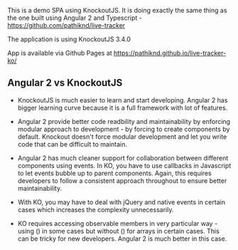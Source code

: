 This is a demo SPA using KnockoutJS. It is doing exactly the same thing as the one built using Angular 2 and Typescript - https://github.com/pathiknd/live-tracker

The application is using KnockoutJS 3.4.0

App is available via Github Pages at https://pathiknd.github.io/live-tracker-ko/

## Angular 2 vs KnockoutJS

 * KnockoutJS is much easier to learn and start developing. Angular 2 has bigger learning curve because it is a full framework with lot of features.
 
 * Angular 2 provide better code readbility and maintainability by enforcing modular approach to development - by forcing to create components by default. Knockout doesn't force modular development and let you write code that can be difficult to maintain.
 
 * Angular 2 has much cleaner support for collaboration between different components using events. In KO, you have to use callbacks in Javascript to let events bubble up to parent components. Again, this requires developers to follow a consistent approach throughout to ensure better maintainability.
 
 * With KO, you may have to deal with jQuery and native events in certain cases which increases the complexity unnecessarily. 
 
 * KO requires accessing observable members in very particular way - using () in some cases but without () for arrays in certain cases. This can be tricky for new developers. Angular 2 is much better in this case.
 
 
